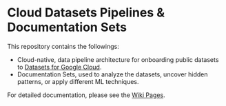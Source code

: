 # Cloud Datasets Pipelines & Documentation Sets

This repository contains the followings:
- Cloud-native, data pipeline architecture for onboarding public datasets to [Datasets for Google Cloud](https://cloud.google.com/solutions/datasets).
- Documentation Sets, used to analyze the datasets, uncover hidden patterns, or apply different ML techniques.

For detailed documentation, please see the [Wiki Pages](https://github.com/GoogleCloudPlatform/public-datasets-pipelines/wiki).
